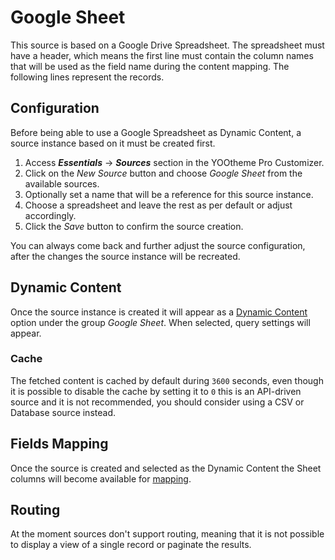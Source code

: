 # Google Sheet

This source is based on a Google Drive Spreadsheet. The spreadsheet must have a header, which means the first line must contain the column names that will be used as the field name during the content mapping. The following lines represent the records.

## Configuration

Before being able to use a Google Spreadsheet as Dynamic Content, a source instance based on it must be created first.

1. Access _**Essentials**_ -> _**Sources**_ section in the YOOtheme Pro Customizer.
1. Click on the *New Source* button and choose _Google Sheet_ from the available sources.
1. Optionally set a name that will be a reference for this source instance.
1. Choose a spreadsheet and leave the rest as per default or adjust accordingly.
1. Click the *Save* button to confirm the source creation.

You can always come back and further adjust the source configuration, after the changes the source instance will be recreated.

## Dynamic Content

Once the source instance is created it will appear as a [Dynamic Content](https://yootheme.com/support/yootheme-pro/joomla/dynamic-content#content-sources) option under the group _Google Sheet_. When selected, query settings will appear.

### Cache

The fetched content is cached by default during `3600` seconds, even though it is possible to disable the cache by setting it to `0` this is an API-driven source and it is not recommended, you should consider using a CSV or Database source instead.

## Fields Mapping

Once the source is created and selected as the Dynamic Content the Sheet columns will become available for [mapping](https://yootheme.com/support/yootheme-pro/joomla/dynamic-content#field-mapping).

## Routing

At the moment sources don't support routing, meaning that it is not possible to display a view of a single record or paginate the results.
